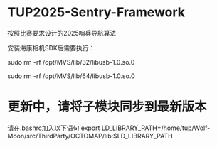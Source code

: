 # TUP2025-Sentry-Framework
按照比赛要求设计的2025哨兵导航算法

安装海康相机SDK后需要执行：

sudo rm -rf /opt/MVS/lib/32/libusb-1.0.so.0

sudo rm -rf /opt/MVS/lib/64/libusb-1.0.so.0

# 更新中，请将子模块同步到最新版本
请在.bashrc加入以下语句
export LD_LIBRARY_PATH=/home/tup/Wolf-Moon/src/ThirdParty/OCTOMAP/lib:$LD_LIBRARY_PATH